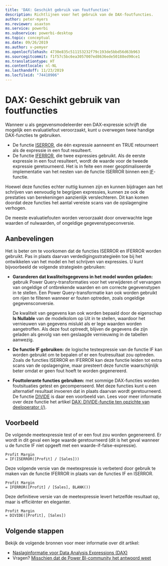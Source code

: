```yaml
---
title: 'DAX: Geschikt gebruik van foutfuncties'
description: Richtlijnen voor het gebruik van de DAX-foutfuncties.
author: peter-myers
ms.reviewer: asaxton
ms.service: powerbi
ms.subservice: powerbi-desktop
ms.topic: conceptual
ms.date: 09/26/2019
ms.author: v-pemyer
ms.openlocfilehash: 4730e835c511153232f79c193de5bbd56d63b963
ms.sourcegitcommit: f1f57c5bc6ea3057007ed8636ede50188ed90ce1
ms.translationtype: HT
ms.contentlocale: nl-NL
ms.lasthandoff: 11/23/2019
ms.locfileid: "74410906"
---
```

# <a name="dax-appropriate-use-of-error-functions"></a>DAX: Geschikt gebruik van foutfuncties

Wanneer u als gegevensmodeleerder een DAX-expressie schrijft die mogelijk een evaluatiefout veroorzaakt, kunt u overwegen twee handige DAX-functies te gebruiken.

- De functie [ISERROR](/dax/iserror-function-dax), die één expressie aanneemt en TRUE retourneert als de expressie in een fout resulteert.
- De functie [IFERROR](/dax/iferror-function-dax), die twee expressies gebruikt. Als de eerste expressie in een fout resulteert, wordt de waarde voor de tweede expressie geretourneerd. Het is in feite een meer geoptimaliseerde implementatie van het nesten van de functie ISERROR binnen een [IF](/dax/if-function-dax)-functie.

Hoewel deze functies echter nuttig kunnen zijn en kunnen bijdragen aan het schrijven van eenvoudig te begrijpen expressies, kunnen ze ook de prestaties van berekeningen aanzienlijk verslechteren. Dit kan komen doordat deze functies het aantal vereiste scans van de opslagengine verhogen.

De meeste evaluatiefouten worden veroorzaakt door onverwachte lege waarden of nulwaarden, of ongeldige gegevenstypeconversie.

## <a name="recommendations"></a>Aanbevelingen

Het is beter om te voorkomen dat de functies ISERROR en IFERROR worden gebruikt. Pas in plaats daarvan verdedigingsstrategieën toe bij het ontwikkelen van het model en het schrijven van expressies. U kunt bijvoorbeeld de volgende strategieën gebruiken:

- **Garanderen dat kwaliteitsgegevens in het model worden geladen:** gebruik Power Query-transformaties voor het verwijderen of vervangen van ongeldige of ontbrekende waarden en om correcte gegevenstypen in te stellen. Een Power Query-transformatie kan ook worden gebruikt om rijen te filteren wanneer er fouten optreden, zoals ongeldige gegevensconversie.

    De kwaliteit van gegevens kan ook worden bepaald door de eigenschap **Is Nullable** van de modelkolom op Uit in te stellen, waardoor het vernieuwen van gegevens mislukt als er lege waarden worden aangetroffen. Als deze fout optreedt, blijven de gegevens die zijn geladen als gevolg van een geslaagde vernieuwing in de tabellen aanwezig.
- **De functie IF gebruiken:** de logische testexpressie van de functie IF kan worden gebruikt om te bepalen of er een foutresultaat zou optreden. Zoals de functies ISERROR en IFERROR kan deze functie leiden tot extra scans van de opslagengine, maar presteert deze functie waarschijnlijk beter omdat er geen fout hoeft te worden gegenereerd.
- **Fouttolerante functies gebruiken:** met sommige DAX-functies worden foutsituaties getest en gecompenseerd. Met deze functies kunt u een alternatief resultaat invoeren dat in plaats daarvan wordt geretourneerd. De functie [DIVIDE](/dax/divide-function-dax) is daar een voorbeeld van. Lees voor meer informatie over deze functie het artikel [DAX: DIVIDE-functie ten opzichte van deeloperator (/)](dax-divide-function-operator.md).

## <a name="example"></a>Voorbeeld

De volgende meetexpressie test of er een fout zou worden gegenereerd. Er wordt in dit geval een lege waarde geretourneerd (dit is het geval wanneer u de functie IF niet opgeeft met een waarde-if-false-expressie).

```dax
Profit Margin
= IF(ISERROR([Profit] / [Sales]))
```

Deze volgende versie van de meetexpressie is verbeterd door gebruik te maken van de functie IFERROR in plaats van de functies IF en ISERROR.

```dax
Profit Margin
= IFERROR([Profit] / [Sales], BLANK())
```

Deze definitieve versie van de meetexpressie levert hetzelfde resultaat op, maar is efficiënter en eleganter.

```dax
Profit Margin
= DIVIDE([Profit], [Sales])
```

## <a name="next-steps"></a>Volgende stappen

Bekijk de volgende bronnen voor meer informatie over dit artikel:

- [Naslaginformatie voor Data Analysis Expressions (DAX)](/dax/)
- Vragen? [Misschien dat de Power BI-community het antwoord weet](https://community.powerbi.com/)
